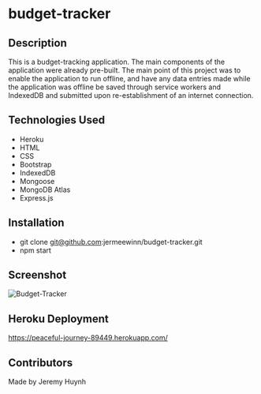 # budget-tracker

## Description
This is a budget-tracking application. The main components of the application were already pre-built. The main point of this project was to enable the application to run offline, and have any data entries made while the application was offline be saved through service workers and IndexedDB and submitted upon re-establishment of an internet connection.

## Technologies Used
- Heroku
- HTML
- CSS
- Bootstrap
- IndexedDB
- Mongoose
- MongoDB Atlas
- Express.js

## Installation
- git clone git@github.com:jermeewinn/budget-tracker.git
- npm start

## Screenshot
![Budget-Tracker](https://user-images.githubusercontent.com/88342540/167062123-f56ccbe7-2627-4dbf-a03a-338d5350456d.png)


## Heroku Deployment
<https://peaceful-journey-89449.herokuapp.com/>

## Contributors
Made by Jeremy Huynh


